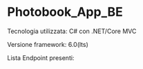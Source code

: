 # Photobook_App_BE


Tecnologia utilizzata:
C# con .NET/Core MVC

Versione framework: 6.0(lts)

Lista Endpoint presenti:
